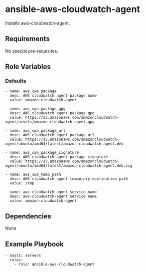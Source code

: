 # ansible-aws-cloudwatch-agent

Installs aws-cloudwatch-agent.

## Requirements ##

No special pre-requisites.

## Role Variables ##

### Defaults ###

    - name: aws_cwa_package
      desc: AWS cloudwatch agent package name
      value: amazon-cloudwatch-agent

    - name: aws_cwa_package_gpg
      desc: AWS cloudwatch agent package gpg
      value: https://s3.amazonaws.com/amazoncloudwatch-agent/assets/amazon-cloudwatch-agent.gpg

    - name: aws_cwa_package_url
      desc: AWS cloudwatch agent package url
      value: https://s3.amazonaws.com/amazoncloudwatch-agent/ubuntu/amd64/latest/amazon-cloudwatch-agent.deb
    
    - name: aws_cwa_package_signature
      desc: AWS cloudwatch agent package signature
      value: https://s3.amazonaws.com/amazoncloudwatch-agent/ubuntu/amd64/latest/amazon-cloudwatch-agent.deb.sig

    - name: aws_cwa_temp_path
      desc: AWS cloudwatch agent temporary destination path
      value: /tmp
    
    - name: aws_cloudwatch_agent_service_name
      desc: aws-cloudwatch-agent service name
      value: amazon-cloudwatch-agent

## Dependencies ##

None

## Example Playbook ##

    - hosts: servers
      roles:
        - role: ansible-aws-cloudwatch-agent
